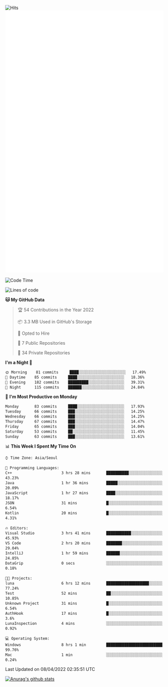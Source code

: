 ![Hits](https://hits.seeyoufarm.com/api/count/incr/badge.svg?url=https%3A%2F%2Fgithub.com%2Fkokose1234&count_bg=%2379C83D&title_bg=%23555555&icon=apple.svg&icon_color=%23E7E7E7&title=hits&edge_flat=false)
<br/>
![Metrics](https://github.com/kokose1234/kokose1234/blob/main/github-metrics.svg)

<!--START_SECTION:waka-->
![Code Time](http://img.shields.io/badge/Code%20Time-620%20hrs%204%20mins-blue)

![Lines of code](https://img.shields.io/badge/From%20Hello%20World%20I%27ve%20Written-2%20Million%20lines%20of%20code-blue)

**🐱 My GitHub Data** 

> 🏆 54 Contributions in the Year 2022
 > 
> 📦 3.3 MB Used in GitHub's Storage 
 > 
> 💼 Opted to Hire
 > 
> 📜 7 Public Repositories 
 > 
> 🔑 34 Private Repositories  
 > 
**I'm a Night 🦉** 

```text
🌞 Morning    81 commits     ████░░░░░░░░░░░░░░░░░░░░░   17.49% 
🌆 Daytime    85 commits     ████░░░░░░░░░░░░░░░░░░░░░   18.36% 
🌃 Evening    182 commits    █████████░░░░░░░░░░░░░░░░   39.31% 
🌙 Night      115 commits    ██████░░░░░░░░░░░░░░░░░░░   24.84%

```
📅 **I'm Most Productive on Monday** 

```text
Monday       83 commits     ████░░░░░░░░░░░░░░░░░░░░░   17.93% 
Tuesday      66 commits     ███░░░░░░░░░░░░░░░░░░░░░░   14.25% 
Wednesday    66 commits     ███░░░░░░░░░░░░░░░░░░░░░░   14.25% 
Thursday     67 commits     ███░░░░░░░░░░░░░░░░░░░░░░   14.47% 
Friday       65 commits     ███░░░░░░░░░░░░░░░░░░░░░░   14.04% 
Saturday     53 commits     ██░░░░░░░░░░░░░░░░░░░░░░░   11.45% 
Sunday       63 commits     ███░░░░░░░░░░░░░░░░░░░░░░   13.61%

```


📊 **This Week I Spent My Time On** 

```text
⌚︎ Time Zone: Asia/Seoul

💬 Programming Languages: 
C++                      3 hrs 28 mins       ██████████░░░░░░░░░░░░░░░   43.23% 
Java                     1 hr 36 mins        █████░░░░░░░░░░░░░░░░░░░░   20.09% 
JavaScript               1 hr 27 mins        ████░░░░░░░░░░░░░░░░░░░░░   18.17% 
JSON                     31 mins             █░░░░░░░░░░░░░░░░░░░░░░░░   6.54% 
Kotlin                   20 mins             █░░░░░░░░░░░░░░░░░░░░░░░░   4.31%

🔥 Editors: 
Visual Studio            3 hrs 41 mins       ███████████░░░░░░░░░░░░░░   45.93% 
VS Code                  2 hrs 20 mins       ███████░░░░░░░░░░░░░░░░░░   29.04% 
IntelliJ                 1 hr 59 mins        ██████░░░░░░░░░░░░░░░░░░░   24.85% 
DataGrip                 0 secs              ░░░░░░░░░░░░░░░░░░░░░░░░░   0.18%

🐱‍💻 Projects: 
luna                     6 hrs 12 mins       ███████████████████░░░░░░   77.24% 
Test                     52 mins             ██░░░░░░░░░░░░░░░░░░░░░░░   10.85% 
Unknown Project          31 mins             █░░░░░░░░░░░░░░░░░░░░░░░░   6.54% 
AuthHook                 17 mins             █░░░░░░░░░░░░░░░░░░░░░░░░   3.6% 
LunaInspection           4 mins              ░░░░░░░░░░░░░░░░░░░░░░░░░   0.92%

💻 Operating System: 
Windows                  8 hrs 1 min         █████████████████████████   99.76% 
Mac                      1 min               ░░░░░░░░░░░░░░░░░░░░░░░░░   0.24%

```


 Last Updated on 08/04/2022 02:35:51 UTC
<!--END_SECTION:waka-->

[![Anurag's github stats](https://github-readme-stats.vercel.app/api?username=kokose1234&theme=dracula)](https://github.com/anuraghazra/github-readme-stats)



	
